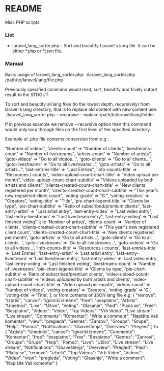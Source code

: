 # README #

Misc PHP scripts

### List ###

* laravel_lang_sorter.php - Sort and beautify Laravel's lang file. It can be either *.php or *.json file.



### Manual ###

Basic usage of laravel_lang_sorter.php:
./laravel_lang_sorter.php /path/to/laravel/lang/file.php

Previously specified command would read, sort, beautify and finally output 
result to the STDOUT.

To sort and beautify all lang files (to the lowest depth, recursively) from 
laravel's lang directory, that is to replace old content with new content use:
./laravel_lang_sorter.php --recursive --inplace /path/to/laravel/lang/folder

If in previous example we remove --recursive option then this command would
only loop through files on the first level of the specified directory.

Example of .php file contents conversion from e.g.:

<?php
return [
    'videos-count' => "Number of videos",
    'clients-count' => "Number of clients",
    'livestreams-count' => "Number of livestreams",
    'artists-count' => "Number of artists",
    'goto-videos' => "Go to all videos...",
    'goto-clients' => "Go to all clients...",
    'goto-livestreams' => "Go to all livestreams...",
    'goto-artists' => "Go to all artists...",
    'last-entries-title' => "Last Entries",
    'info-counts-title' => "Resources / counts",
    'video-upload-count-chart-title' => "Video upload per month",
    'video-upload-count-chart-subtitle' => "Videos uploaded by both artists and clients",
    'clients-created-count-chart-title' => "New clients registered per month",
    'clients-created-count-chart-subtitle' => "This year's new registered client count",
    'voting-grade' => "G.",
    'voting-creators' => "Creators",
    'voting-title' => "Title",
    'pie-chart-legend-title' => "Clients by type",
    'pie-chart-subtitle' => "Ratio of subscribed/premium clients",
    'last-entry-artist' => "Last artist entry",
    'last-entry-video' => "Last video entry",
    'last-entry-livestream' => "Last livestream entry",
    'last-entry-voting' => "Last finished voting"
    
];

to

<?php
return [
	'artists-count'                        => 'Number of artists',
	'clients-count'                        => 'Number of clients',
	'clients-created-count-chart-subtitle' => 'This year's new registered client count',
	'clients-created-count-chart-title'    => 'New clients registered per month',
	'goto-artists'                         => 'Go to all artists...',
	'goto-clients'                         => 'Go to all clients...',
	'goto-livestreams'                     => 'Go to all livestreams...',
	'goto-videos'                          => 'Go to all videos...',
	'info-counts-title'                    => 'Resources / counts',
	'last-entries-title'                   => 'Last Entries',
	'last-entry-artist'                    => 'Last artist entry',
	'last-entry-livestream'                => 'Last livestream entry',
	'last-entry-video'                     => 'Last video entry',
	'last-entry-voting'                    => 'Last finished voting',
	'livestreams-count'                    => 'Number of livestreams',
	'pie-chart-legend-title'               => 'Clients by type',
	'pie-chart-subtitle'                   => 'Ratio of subscribed/premium clients',
	'video-upload-count-chart-subtitle'    => 'Videos uploaded by both artists and clients',
	'video-upload-count-chart-title'       => 'Video upload per month',
	'videos-count'                         => 'Number of videos',
	'voting-creators'                      => 'Creators',
	'voting-grade'                         => 'G.',
	'voting-title'                         => 'Title',
];

or from contents of JSON lang file e.g:

{
    "remove": "izbriši",
    "cancel": "ignoriši izmene",
    "free": "besplatno",
    "Artists": "Umetnici",
    "Live": "Uživo",
    "Voting": "Glasanje",
    "Paid": "Plaća se",
    "Free": "Besplatno",
    "Videos": "Video",
    "Top Videos": "Vrh Video",
    "Live stream": "Live stream",
    "Comments": "Komentari",
    "Write a comment": "Napišite Vaš komentar",
    "view": "pregleda",
    "Genres": "Žanrovi",
    "Groups": "Grupe",
    "Help": "Pomoć",
    "Notifications": "Obaveštenja",
    "Overview": "Pregled"
}

to

{
    "Artists": "Umetnici",
    "cancel": "ignoriši izmene",
    "Comments": "Komentari",
    "free": "besplatno",
    "Free": "Besplatno",
    "Genres": "Žanrovi",
    "Groups": "Grupe",
    "Help": "Pomoć",
    "Live": "Uživo",
    "Live stream": "Live stream",
    "Notifications": "Obaveštenja",
    "Overview": "Pregled",
    "Paid": "Plaća se",
    "remove": "izbriši",
    "Top Videos": "Vrh Video",
    "Videos": "Video",
    "view": "pregleda",
    "Voting": "Glasanje",
    "Write a comment": "Napišite Vaš komentar"
}




